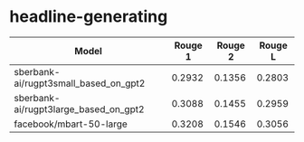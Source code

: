 # headline-generating

| Model  | Rouge 1 | Rouge 2 | Rouge L |
| --- | --- | --- | --- |
| sberbank-ai/rugpt3small_based_on_gpt2  | 0.2932 | 0.1356 | 0.2803 |
| sberbank-ai/rugpt3large_based_on_gpt2  | 0.3088 | 0.1455 | 0.2959 |
| facebook/mbart-50-large  | 0.3208  | 0.1546 | 0.3056 |
